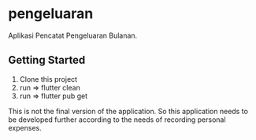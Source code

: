 # pengeluaran

Aplikasi Pencatat Pengeluaran Bulanan.

## Getting Started

1. Clone this project
2. run => flutter clean
3. run => flutter pub get

This is not the final version of the application. So this application needs to be developed further according to the needs of recording personal expenses.

